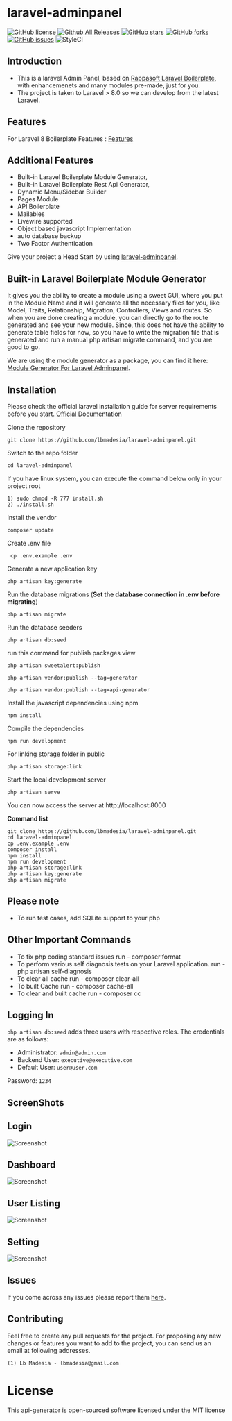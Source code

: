 # laravel-adminpanel
[![GitHub license](https://img.shields.io/github/license/lbmadesia/laravel-adminpanel.svg?style=plastic)](https://github.com/lbmadesia/laravel-adminpanel/blob/master/LICENSE.txt)
[![Github All Releases](https://img.shields.io/github/downloads/lbmadesia/laravel-adminpanel/total.svg)]()
[![GitHub stars](https://img.shields.io/github/stars/lbmadesia/laravel-adminpanel.svg?style=plastic)](https://github.com/lbmadesia/laravel-adminpanel/stargazers)
[![GitHub forks](https://img.shields.io/github/forks/lbmadesia/laravel-adminpanel.svg?style=plastic)](https://github.com/lbmadesia/laravel-adminpanel/network)
[![GitHub issues](https://img.shields.io/github/issues/lbmadesia/laravel-adminpanel.svg?style=plastic)](https://github.com/lbmadesia/laravel-adminpanel/issues)
![StyleCI](https://img.shields.io/badge/styleCI-passed-brightgreen.svg?style=plastic)


## Introduction
* This is a laravel Admin Panel, based on [Rappasoft Laravel Boilerplate](https://github.com/rappasoft/laravel-boilerplate/releases/tag/v8.3.1), with enhancemenets and many modules pre-made, just for you.
* The project is taken to Laravel > 8.0 so we can develop from the latest Laravel.


## Features
For Laravel 8 Boilerplate Features : [Features](https://github.com/rappasoft/laravel-boilerplate/wiki#features)

## Additional Features
* Built-in Laravel Boilerplate Module Generator,
* Built-in Laravel Boilerplate Rest Api Generator,
* Dynamic Menu/Sidebar Builder
* Pages Module
* API Boilerplate
* Mailables
* Livewire supported
* Object based javascript Implementation
*  auto database backup
* Two Factor Authentication

Give your project a Head Start by using [laravel-adminpanel](https://github.com/lbmadesia/laravel-adminpanel).

## Built-in Laravel Boilerplate Module Generator
It gives you the ability to create a module using a sweet GUI, where you put in the Module Name and it will generate all the necessary files for you, like Model, Traits, Relationship, Migration, Controllers, Views and routes. So when you are done creating a module, you can directly go to the route generated and see your new module. Since, this does not have the ability to generate table fields for now, so you have to write the migration file that is generated and run a manual php artisan migrate command, and you are good to go.

We are using the module generator as a package, you can find it here: [Module Generator For Laravel Adminpanel](https://github.com/bvipul/generator).

## Installation

Please check the official laravel installation guide for server requirements before you start. [Official Documentation](https://laravel.com/docs/8.0/installation#installation)


Clone the repository

    git clone https://github.com/lbmadesia/laravel-adminpanel.git

Switch to the repo folder

    cd laravel-adminpanel

If you have linux system, you can execute the command below only in your project root

    1) sudo chmod -R 777 install.sh
    2) ./install.sh

Install the vendor 

    composer update

Create .env file 

     cp .env.example .env

Generate a new application key

    php artisan key:generate


Run the database migrations (**Set the database connection in .env before migrating**)

    php artisan migrate

Run the database seeders

    php artisan db:seed

run this command for publish packages view

    php artisan sweetalert:publish

    php artisan vendor:publish --tag=generator

    php artisan vendor:publish --tag=api-generator

Install the javascript dependencies using npm

    npm install

Compile the dependencies

    npm run development


For linking storage folder in public

    php artisan storage:link

Start the local development server

    php artisan serve


You can now access the server at http://localhost:8000

**Command list**

    git clone https://github.com/lbmadesia/laravel-adminpanel.git
    cd laravel-adminpanel
    cp .env.example .env
    composer install
    npm install
    npm run development
    php artisan storage:link
    php artisan key:generate
    php artisan migrate

## Please note

- To run test cases, add SQLite support to your php

## Other Important Commands
- To fix php coding standard issues run - composer format
- To perform various self diagnosis tests on your Laravel application. run - php artisan self-diagnosis
- To clear all cache run - composer clear-all
- To built Cache run - composer cache-all
- To clear and built cache run - composer cc

## Logging In

`php artisan db:seed` adds three users with respective roles. The credentials are as follows:

* Administrator: `admin@admin.com`
* Backend User: `executive@executive.com`
* Default User: `user@user.com`

Password: `1234`

## ScreenShots

## Login
![Screenshot](screenshots/login.png)

## Dashboard
![Screenshot](screenshots/dashboard.png)

## User Listing
![Screenshot](screenshots/users.png)

## Setting
![Screenshot](screenshots/setting.png)

## Issues

If you come across any issues please report them [here](https://github.com/lbmadesia/laravel-adminpanel/issues).

## Contributing
Feel free to create any pull requests for the project. For proposing any new changes or features you want to add to the project, you can send us an email at following addresses.

    (1) Lb Madesia - lbmadesia@gmail.com

# License
This api-generator is open-sourced software licensed under the MIT license
